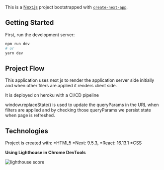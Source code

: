 This is a [Next.js](https://nextjs.org/) project bootstrapped with [`create-next-app`](https://github.com/vercel/next.js/tree/canary/packages/create-next-app).

## Getting Started

First, run the development server:

```bash
npm run dev
# or
yarn dev
```

## Project Flow
This application uses next js to render the application server side initially and when other filers are applied it renders client side.

It is deployed on heroku with a CI/CD pipeline

window.replaceState() is used to update the queryParams in the URL when filters are applied and by checking those queryParams we persist state when page is refreshed.

## Technologies
Project is created with:
*HTML5
*Next: 9.5.3,
*React: 16.13.1
*CSS

**Using Lighthouse in Chrome DevTools**

![lighthouse score](https://imgur.com/0Jnemmx)